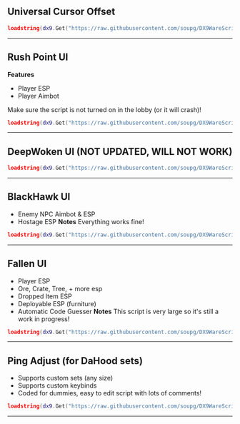 ## Universal Cursor Offset
```lua
loadstring(dx9.Get("https://raw.githubusercontent.com/soupg/DX9WareScripts/main/UniversalOffset.lua"))()
```

---

## Rush Point UI
**Features**
- Player ESP
- Player Aimbot

Make sure the script is not turned on in the lobby (or it will crash)!
```lua
loadstring(dx9.Get("https://raw.githubusercontent.com/soupg/DX9WareScripts/main/RushPoint.lua"))()
```

---

## DeepWoken UI (NOT UPDATED, WILL NOT WORK)
```lua
loadstring(dx9.Get("https://raw.githubusercontent.com/soupg/DX9WareScripts/main/DeepWoken.lua"))()
```

---

## BlackHawk UI
- Enemy NPC Aimbot & ESP
- Hostage ESP
**Notes**
Everything works fine!
```lua
loadstring(dx9.Get("https://raw.githubusercontent.com/soupg/DX9WareScripts/main/Blackhawk.lua"))()
```

---

## Fallen UI
- Player ESP
- Ore, Crate, Tree, + more esp
- Dropped Item ESP
- Deployable ESP (furniture)
- Automatic Code Guesser
**Notes**
This script is very large so it's still a work in progress!
```lua
loadstring(dx9.Get("https://raw.githubusercontent.com/soupg/DX9WareScripts/main/Fallen.lua"))()
```

---

## Ping Adjust (for DaHood sets)
- Supports custom sets (any size)
- Supports custom keybinds
- Coded for dummies, easy to edit script with lots of comments!

```lua
loadstring(dx9.Get("https://raw.githubusercontent.com/soupg/DX9WareScripts/main/PingAdjust.lua"))()
```

---
